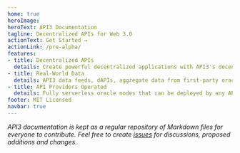 ```yaml
---
home: true
heroImage: 
heroText: API3 Documentation
tagline: Decentralized APIs for Web 3.0
actionText: Get Started →
actionLink: /pre-alpha/
features:
- title: Decentralized APIs
  details: Create powerful decentralized applications with API3's decentrally governed and quantifiably secure data feeds.
- title: Real-World Data
  details: API3 data feeds, dAPIs, aggregate data from first-party oracles, operated by some of the world’ premier API providers.
- title: API Providers Operated
  details: Fully serverless oracle nodes that can be deployed by any API provider for free, and requires minimal day-to-day management.
footer: MIT Licensed
navbar: true
---
```


*API3 documentation is kept as a regular repository of Markdown files for everyone to contribute.
Feel free to create [issues](https://github.com/api3dao/api3-docs/issues) for discussions, proposed additions and changes.*
